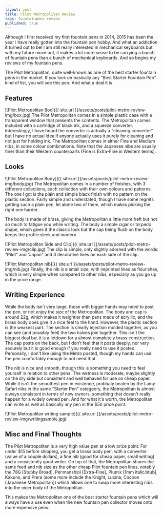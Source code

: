 ```yaml
---
layout: post
title: Pilot Metropolitan Review
tags: fountainpens review
published: true
---
```


Although I first received my first fountain pens in 2014,  2015 has been the year I have really gotten into the fountain pen hobby.  And what an addiction it turned out to be!  I am still really interested in mechanical keyboards but with my future move out, it makes a lot more sense to be carrying a bunch of fountain pens than a bunch of mechanical keyboards.  And so begins my reviews of my fountain pens.

The Pilot Metropolitan, quite well-known as one of the best starter fountain pens in the market.  If you look on basically any "Best Starter Fountain Pen" kind of list, you will see this pen.  And what a deal it is.

## Features

![Pilot Metropolitan Box]({{ site.url }}/assets/posts/pilot-metro-review-img/box.jpg)
The Pilot Metropolitan comes in a simple plastic case with a transparent window that presents the contents.  The Metropolitan comes included with a cartridge of black ink, and a squeeze converter.  Interestingly, I have heard the converter is actually a "cleaning converter" but I have no actual idea if anyone actually uses it purely for cleaning and not just for holding ink.  The Metropolitan comes in either Fine and Medium nibs, in some colour combinations.  Note that the Japanese nibs are usually finer than their Western counterparts (Fine is Extra-Fine in Western terms).

## Looks

![Pilot Metropolitan Body]({{ site.url }}/assets/posts/pilot-metro-review-img/body.jpg)
The Metropolitan comes in a number of finishes, with 3 different collections, each collection with their own colours and patterns.  The one I got is the plain and simple black finish with no pattern on the plastic section.  Fairly simple and understated, though I have some regrets getting such a plain pen, let alone two of them, which makes picking the right one harder.

The body is made of brass, giving the Metropolitan a little more heft but not so much to fatigue you while writing.  The body a simple cigar or torpedo shape, which gives it the classic look but the cap being flush on the body keeps the profile sleek and modern.

![Pilot Metropolitan Side and Clip]({{ site.url }}/assets/posts/pilot-metro-review-img/clip.jpg)
The clip is simple, only slightly adorned with the words: "Pilot" and "Japan" and 3 decorative lines on each side of the clip.

![Pilot Metropolitan nib]({{ site.url }}/assets/posts/pilot-metro-review-img/nib.jpg)
Finally, the nib is a small size, with imprinted lines as flourishes, which is very simple when compared to other nibs, especially as you go up in the price range.

## Writing Experience

While the body isn't very large, those with bigger hands may need to post the pen, or not enjoy the size of the Metropolitan. The body and cap is around 22g, which makes it weightier than pens made of acryllic, and the brass body does give it a nice feel to the hand.  However, the plastic section is the weakest part.  The section is clearly injection molded together, as you can see (and possibly feel) the two halves join together.  This isn't the biggest deal but it is a letdown for a almost completely brass construction.  The cap posts on the back, but I don't feel that it posts deeply, nor very securely but it is good enough if you really need to use it posted.  Personally, I don't like using the Metro posted, though my hands can use the pen comfortably enough to not need that. 

The nib is nice and smooth, though this is something you need to feel yourself in relation to other pens.  The wetness is moderate, maybe slightly on the dry side but consistent and well behaved for use on cheap paper.  While it isn't the smoothest pen in existence, probbaly beaten by the Lamy Safari nibs in the same "Starter Pen" categeory, the Metropolitan is almost always consistent in terms of new owners, something that doesn't really happen for a widely owned pen.  And for what it's worth, the Metropolitan can write as well as basically any pen in the $50 price point.

![Pilot Metropolitan writing sample]({{ site.url }}/assets/posts/pilot-metro-review-img/writingsample.jpg)

## Misc and Final Thoughts

The Pilot Metropolitan is a very high value pen at a low price point.  For under $15 before shipping, you get a brass body pen, with a converter (value of a couple dollars), a fine nib (good for cheap paper, small writing) and a consistently good writer.  On top of that, the Metropolitan shares the same feed and nib size as the other cheap Pilot fountain pen lines, notably the 78G [Stubby Broad], Penmanshipi [Extra-Fine], Plumix [1mm italic/stub], Kakuno, and Prera (some more include the Knight, Lucina, Cocoon [Japanese Metropolitan]) which allows one to swap more interesting nibs into the nicer body of the Metropolitan.  

This makes the Metropolitan one of the best starter fountain pens which will always have a use even when the new fountain pen collector moves onto more expensive pens.
